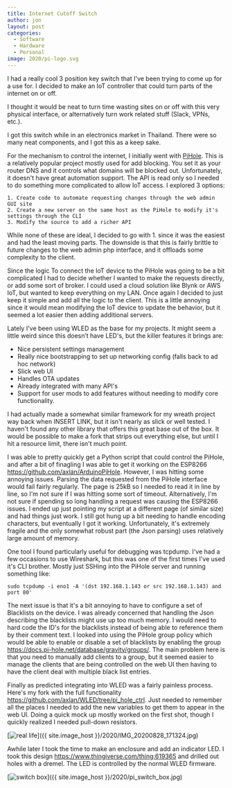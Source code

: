 ```yaml
---
title: Internet Cutoff Switch
author: jon
layout: post
categories:
  - Software
  - Hardware
  - Personal
image: 2020/pi-logo.svg
---
```


I had a really cool 3 position key switch that I've been trying to come up for a use for. I decided to make an IoT controller that could turn parts of the internet on or off.

I thought it would be neat to turn time wasting sites on or off with this very physical interface, or alternatively turn work related stuff (Slack, VPNs, etc.).

I got this switch while in an electronics market in Thailand. There were so many neat components, and I got this as a keep sake.

For the mechanism to control the internet, I initially went with [PiHole](https://pi-hole.net/). This is a relatively popular project mostly used for add blocking. You set it as your router DNS and it controls what domains will be blocked out. Unfortunately, it doesn't have great automation support. The API is read only so I needed to do something more complicated to allow IoT access. I explored 3 options:

	1. Create code to automate requesting changes through the web admin GUI site
	2. Create a new server on the same host as the PiHole to modify it's settings through the CLI
	3. Modify the source to add a richer API 

While none of these are ideal, I decided to go with 1. since it was the easiest and had the least moving parts. The downside is that this is fairly brittle to future changes to the web admin php interface, and it offloads some complexity to the client.

Since the logic To connect the IoT device to the PiHole was going to be a bit complicated I had to decide whether I wanted to make the requests directly, or add some sort of broker. I could used a cloud solution like Blynk or AWS IoT, but wanted to keep everything on my LAN. Once again I decided to just keep it simple and add all the logic to the client. This is a little annoying since it would mean modifying the IoT device to update the behavior, but it seemed a lot easier then adding additional servers.

Lately I've been using WLED as the base for my projects. It might seem a little weird since this doesn’t have LED's, but the killer features it brings are:
 * Nice persistent settings management
 * Really nice bootstrapping to set up networking config (falls back to ad hoc network)
 * Slick web UI
 * Handles OTA updates
 * Already integrated with many API's
 * Support for user mods to add features without needing to modify core functionality.

I had actually made a somewhat similar framework for my wreath project way back when INSERT LINK, but it isn't nearly as slick or well tested. I haven't found any other library that offers this great base out of the box. It would be possible to make a fork that strips out everything else, but until I hit a resource limit, there isn't much point. 

I was able to pretty quickly get a Python script that could control the PiHole, and after a bit of finagling I was able to get it working on the ESP8266 <https://github.com/axlan/ArduinoPiHole>. However, I was hitting some annoying issues. Parsing the data requested from the PiHole interface would fail fairly regularly. The page is 25kB so I needed to read it in line by line, so I'm not sure if I was hitting some sort of timeout. Alternatively, I'm not sure if spending so long handling a request was causing the ESP8266 issues. I ended up just pointing my script at a different page (of similar size) and had things just work. I still got hung up a bit needing to handle encoding characters, but eventually I got it working. Unfortunately, it's extremely fragile and the only somewhat robust part (the Json parsing) uses relatively large amount of memory.

One tool I found particularly useful for debugging was tcpdump. I've had a few occasions to use Wireshark, but this was one of the first times I've used it's CLI brother. Mostly just SSHing into the PiHole server and running something like:

`sudo tcpdump -i eno1 -A '(dst 192.168.1.143 or src 192.168.1.143) and port 80'`

The next issue is that it's a bit annoying to have to configure a set of Blacklists on the device. I was already concerned that handling the Json describing the blacklists might use up too much memory. I would need to hard code the ID's for the blacklists instead of being able to reference them by their comment text. I looked into using the PiHole group policy which would be able to enable or disable a set of blacklists by enabling the group <https://docs.pi-hole.net/database/gravity/groups/>. The main problem here is that you need to manually add clients to a group, but it seemed easier to manage the clients that are being controlled on the web UI then having to have the client deal with multiple black list entries.

Finally as predicted integrating into WLED was a fairly painless process. Here's my fork with the full functionality <https://github.com/axlan/WLED/tree/pi_hole_ctrl>. Just needed to remember all the places I needed to add the new variables to get them to appear in the web UI. Doing a quick mock up mostly worked on the first shot, though I quickly realized I needed pull-down resistors.

[<img class="aligncenter wp-image-373 size-medium" src="{{ site.image_host }}/2020/IMG_20200828_171324_thumb.webp" alt="real life">]({{ site.image_host }}/2020/IMG_20200828_171324.jpg)

Awhile later I took the time to make an enclosure and add an indicator LED. I took this design https://www.thingiverse.com/thing:619365 and drilled out holes with a dremel. The LED is controlled by the normal WLED firmware.

[<img class="aligncenter wp-image-373 size-medium" src="{{ site.image_host }}/2020/pi_switch_box_thumb.webp" alt="switch box">]({{ site.image_host }}/2020/pi_switch_box.jpg)
